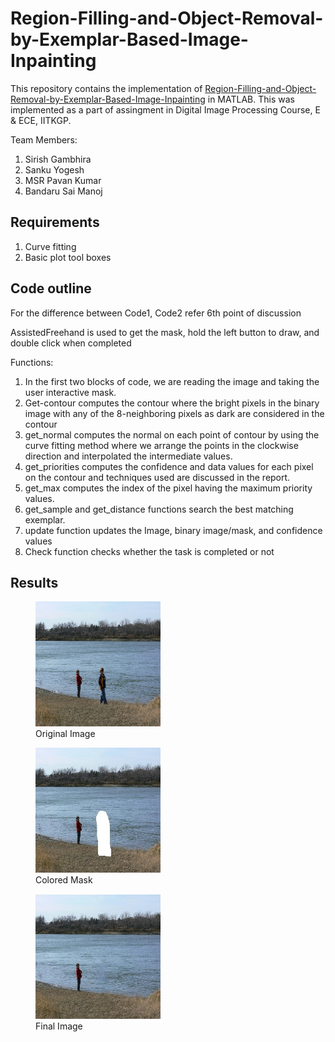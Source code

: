 # Region-Filling-and-Object-Removal-by-Exemplar-Based-Image-Inpainting

This repository contains the implementation of [Region-Filling-and-Object-Removal-by-Exemplar-Based-Image-Inpainting](https://www.irisa.fr/vista/Papers/2004_ip_criminisi.pdf) in MATLAB. This was implemented as a part of assingment in Digital Image Processing Course, E & ECE, IITKGP.

Team Members:
1. Sirish Gambhira <br>
2. Sanku Yogesh <br>
3. MSR Pavan Kumar <br>
4. Bandaru Sai Manoj <br>

## Requirements
1. Curve fitting
2. Basic plot tool boxes

## Code outline

For the difference between Code1, Code2 refer 6th point of discussion <br>

AssistedFreehand is used to get the mask, hold the left button to draw, and double click when completed <br>

Functions:<br>
1. In the first two blocks of code, we are reading the image and taking the user interactive mask.
2. Get-contour computes the contour where the bright pixels in the binary image with any of the 8-neighboring pixels as dark are considered in the contour
3. get_normal computes the normal on each point of contour by using the curve fitting method where we arrange the points in the clockwise direction and interpolated the intermediate values.
4. get_priorities computes the confidence and data values for each pixel on the contour and techniques used are discussed in the report.
5. get_max computes the index of the pixel having the maximum priority values.
6. get_sample and get_distance functions search the best matching exemplar.
7. update function updates the Image, binary image/mask, and confidence values
8. Check function checks whether the task is completed or not

## Results

<figure>
  <img src="https://github.com/Sirish07/Region-Filling-and-Object-Removal-by-Exemplar-Based-Image-Inpainting/blob/main/river/original.jpg" width = "200" height = "200">
  <figcaption>Original Image</figcaption>
</figure>

<figure>
  <img src="https://github.com/Sirish07/Region-Filling-and-Object-Removal-by-Exemplar-Based-Image-Inpainting/blob/main/river/coloured_mask.jpg" width = "200" height = "200">
  <figcaption>Colored Mask</figcaption>
</figure>

<figure>
  <img src="https://github.com/Sirish07/Region-Filling-and-Object-Removal-by-Exemplar-Based-Image-Inpainting/blob/main/river/result.jpg" width = "200" height = "200">
  <figcaption>Final Image</figcaption>
</figure>


